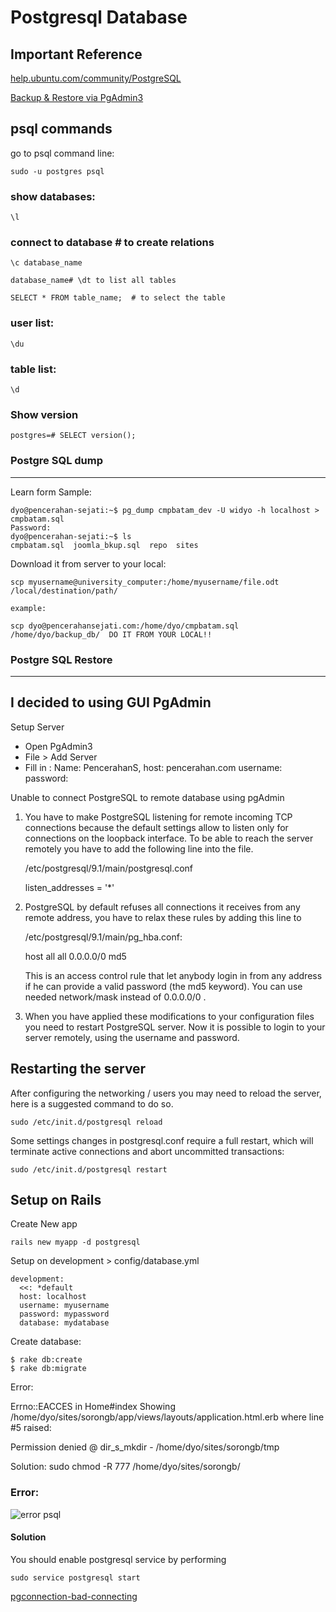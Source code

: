 # Postgresql Database

## Important Reference

[help.ubuntu.com/community/PostgreSQL](https://help.ubuntu.com/community/PostgreSQL)

[Backup & Restore via PgAdmin3](http://www.pgadmin.org/docs/dev/backup.html)

## psql commands

go to psql command line:

	sudo -u postgres psql

### show databases:
	\l

### connect to database # to create relations
	
	\c database_name

	database_name# \dt to list all tables
	
	SELECT * FROM table_name;  # to select the table 

### user list:
    
    \du
    
### table list:
    
    \d

### Show version

	postgres=# SELECT version();

### Postgre SQL dump
--------------------

Learn form Sample:

	dyo@pencerahan-sejati:~$ pg_dump cmpbatam_dev -U widyo -h localhost > cmpbatam.sql
	Password: 
	dyo@pencerahan-sejati:~$ ls
	cmpbatam.sql  joomla_bkup.sql  repo  sites

Download it from server to your local:

	scp myusername@university_computer:/home/myusername/file.odt /local/destination/path/	
	
	example:

	scp dyo@pencerahansejati.com:/home/dyo/cmpbatam.sql /home/dyo/backup_db/  DO IT FROM YOUR LOCAL!!

### Postgre SQL Restore
-----------------------

I decided to using GUI PgAdmin
------------------------------

Setup Server

* Open PgAdmin3
* File > Add Server
* Fill in : 
	Name: PencerahanS, 
	host: pencerahan.com 
	username:
	password:

Unable to connect PostgreSQL to remote database using pgAdmin

1. You have to make PostgreSQL listening for remote incoming TCP connections because the default settings allow to listen only for connections on the loopback interface. To be able to reach the server remotely you have to add the following line into the file.
	
	/etc/postgresql/9.1/main/postgresql.conf

	listen_addresses = '*'

2. PostgreSQL by default refuses all connections it receives from any remote address, you have to relax these rules by adding this line to 

	/etc/postgresql/9.1/main/pg_hba.conf:

	host all all 0.0.0.0/0 md5

	This is an access control rule that let anybody login in from any address if he can provide a valid password (the md5 keyword). You can use needed network/mask instead of 0.0.0.0/0 .				

3. When you have applied these modifications to your configuration files you need to restart PostgreSQL server. Now it is possible to login to your server remotely, using the username and password.

Restarting the server
---------------------

After configuring the networking / users you may need to reload the server, here is a suggested command to do so.

	sudo /etc/init.d/postgresql reload

Some settings changes in postgresql.conf require a full restart, which will terminate active connections and abort uncommitted transactions:

	sudo /etc/init.d/postgresql restart	

## Setup on Rails

Create New app

	rails new myapp -d postgresql

Setup on development > config/database.yml

	development:
	  <<: *default
	  host: localhost
	  username: myusername
	  password: mypassword
	  database: mydatabase

Create database:

	$ rake db:create
	$ rake db:migrate

Error:

Errno::EACCES in Home#index
Showing /home/dyo/sites/sorongb/app/views/layouts/application.html.erb where line #5 raised:

Permission denied @ dir_s_mkdir - /home/dyo/sites/sorongb/tmp

Solution: 	sudo chmod -R 777 /home/dyo/sites/sorongb/

### Error:

![error psql](http://res.cloudinary.com/medioxtra/image/upload/v1483980727/postgre_error_swxc8v.png)

#### Solution

You should enable postgresql service by performing 

	sudo service postgresql start

[pgconnection-bad-connecting](http://stackoverflow.com/questions/35590668/pgconnection-bad-connecting-to-pgadminiii-cloud-9-ide)	
